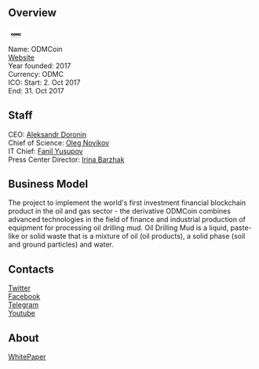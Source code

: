 ## Overview
![logo](../projects/logo/odmcoin.png)  
Name: ODMCoin  
[Website](https://odmcoin.com/)  
Year founded: 2017  
Currency: ODMC  
ICO: Start: 2. Oct 2017  
End: 31. Oct 2017
## Staff
CEO: [Aleksandr Doronin](../people/aleksandr_doronin.md)  
Chief of Science: [Oleg Novikov](../people/oleg_novikov.md)  
IT Chief: [Fanil Yusupov](../people/fanil_yusupov.md)  
Press Center Director: [Irina Barzhak](../people/irina_barzhak.md)
## Business Model
The project to implement the world's first investment financial blockchain product in the oil and gas sector - the derivative ODMCoin combines advanced technologies in the field of finance and industrial production of equipment for processing oil drilling mud. Oil Drilling Mud is a liquid, paste-like or solid waste that is a mixture of oil (oil products), a solid phase (soil and ground particles) and water.
## Contacts  
[Twitter](https://twitter.com/ODMCoin)    
[Facebook](https://www.facebook.com/groups/122913815006962)      
[Telegram](https://t.me/odmcoin_talk)  
[Youtube](https://www.youtube.com/channel/UCFCyaomld9O3fV3pw7Mcwaw)
## About  
[WhitePaper](https://odmcoin.com/assets/files/docs/en/White_paper.pdf)  
